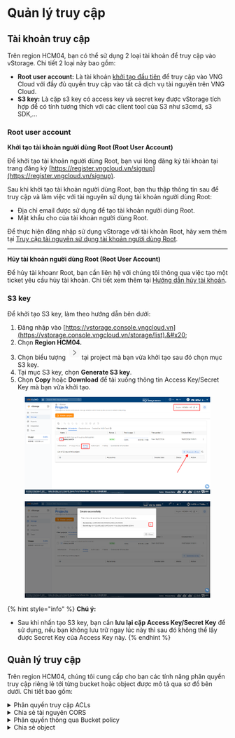 # Quản lý truy cập

## Tài khoản truy cập

Trên region HCM04, bạn có thể sử dụng 2 loại tài khoản để truy cập vào vStorage. Chi tiết 2 loại này bao gồm:

* **Root user account:** Là tài khoản [khởi tạo đầu tiên](https://register.vngcloud.vn/signup) để truy cập vào VNG Cloud với đầy đủ quyền truy cập vào tất cả dịch vụ tài nguyên trên VNG Cloud.
* **S3 key:** Là cặp s3 key có access key và secret key được vStorage tích hợp để có tính tương thích với các client tool của S3 như s3cmd, s3 SDK,...

### Root user account

**Khởi tạo tài khoản người dùng Root (Root User Account)**

Để khởi tạo tài khoản người dùng Root, bạn vui lòng đăng ký tài khoản tại trang đăng ký [https://register.vngcloud.vn/signup](https://register.vngcloud.vn/signup).

Sau khi khởi tạo tài khoản người dùng Root, bạn thu thập thông tin sau để truy cập và làm việc với tài nguyên sử dụng tài khoản người dùng Root:

* Địa chỉ email được sử dụng để tạo tài khoản người dùng Root.
* Mật khẩu cho của tài khoản người dùng Root.

Để thực hiện đăng nhập sử dụng vStorage với tài khoản Root, hãy xem thêm tại [Truy cập tài nguyên sử dụng tài khoản người dùng Root](https://docs.vngcloud.vn/vng-cloud-document/v/vn/vstorage/object-storage/vstorage-hcm03/quan-ly-truy-cap/quan-ly-truy-cap-tai-nguyen-vstorage/truy-cap-tai-nguyen-su-dung-tai-khoan-nguoi-dung-root).

***

**Hủy tài khoản người dùng Root (Root User Account)**

Để hủy tài khoanr Root, bạn cần liên hệ với chúng tôi thông qua việc tạo một ticket yêu cầu hủy tài khoản. Chi tiết xem thêm tại [Hướng dẫn hủy tài khoản](https://docs.vngcloud.vn/vng-cloud-document/v/vn/huong-dan-su-dung-tai-khoan/huong-dan-huy-tai-khoan).

### S3 key

Để khởi tạo S3 key, làm theo hướng dẫn bên dưới:

1. Đăng nhập vào [https://vstorage.console.vngcloud.vn](https://vstorage.console.vngcloud.vn/storage/list).&#x20;
2. Chọn **Region HCM04.**
3. Chọn biểu tượng  <img src="../../../.gitbook/assets/image (581).png" alt="" data-size="line"> tại project mà bạn vừa khởi tạo sau đó chọn mục S3 key.
4. Tại mục S3 key, chọn **Generate S3 key**.
5. Chọn **Copy** hoặc **Download** để tải xuống thông tin Access Key/Secret Key mà bạn vừa khởi tạo.

<figure><img src="../../../.gitbook/assets/image (582).png" alt=""><figcaption></figcaption></figure>

<figure><img src="../../../.gitbook/assets/image (583).png" alt=""><figcaption></figcaption></figure>

{% hint style="info" %}
**Chú ý:**

* Sau khi nhấn tạo S3 key, bạn cần **lưu lại cặp Access Key/Secret Key** để sử dụng, nếu bạn không lưu trữ ngay lúc này thì sau đó không thể lấy được Secret Key của Access Key này.
{% endhint %}

## Quản lý truy cập

Trên region HCM04, chúng tôi cung cấp cho bạn các tính năng phân quyền truy cập riêng lẻ tới từng bucket hoặc object được mô tả qua sơ đồ bên dưới. Chi tiết bao gồm:

<details>

<summary>Phân quyền truy cập ACLs  </summary>

Bạn có thể cấp quyền Đọc, Ghi hoặc Đọc và Ghi cho 1 hoặc tất cả Root user khác. (Root user được cấp quyền truy cập qua ACLS phải là tài khoản được cấp quyền trên hệ thống VNG Cloud của chúng tôi). Để biết thêm thông tin, hãy xem tại [Sử dụng tính năng ACLs.](cac-tinh-nang-cua-object-storage/lam-viec-voi-bucket/lam-viec-voi-bucket-thong-qua-vstorage-portal/su-dung-tinh-nang-acls.md)

</details>

<details>

<summary>Chia sẻ tài nguyên CORS</summary>

Bạn có thể cho phép một website truy cập vào tài nguyên trên bucket. Để biết thêm thông tin, hãy xem tại[ Sử dụng tính năng CORS.](cac-tinh-nang-cua-object-storage/lam-viec-voi-bucket/lam-viec-voi-bucket-thong-qua-vstorage-portal/su-dung-tinh-nang-cors.md)

</details>

<details>

<summary>Phân quyền thông qua Bucket policy</summary>

Bạn có thể quản lý quyền truy cập vào bucket của bạn thông qua các quy tắc dạng JSON. Để biết thêm thông tin, hãy xem tại [Sử dụng tính năng Bucket Policy.](cac-tinh-nang-cua-object-storage/lam-viec-voi-bucket/lam-viec-voi-bucket-thong-qua-vstorage-portal/su-dung-tinh-nang-bucket-policy.md)

</details>

<details>

<summary>Chia sẻ object</summary>

Bạn có thể chia sẻ một object cho một ngươi dùng khác hoặc chia sẻ công khai. Để biết thêm thông tin, hãy xem tại [Chia sẻ object](https://docs.vngcloud.vn/vng-cloud-document/vn/vstorage/object-storage/object-storage-hcm04/cac-tinh-nang-cua-object-storage/lam-viec-voi-object-va-directory)

</details>
